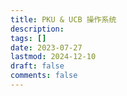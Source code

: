 ```yaml
---
title: PKU & UCB 操作系统
description: 
tags: []
date: 2023-07-27
lastmod: 2024-12-10
draft: false
comments: false
---
```


